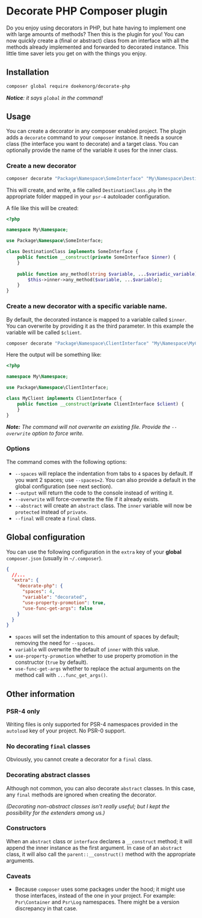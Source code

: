 # Decorate PHP Composer plugin

Do you enjoy using decorators in PHP, but hate having to implement one with large amounts of methods? Then this is the
plugin for you! You can now quickly create a (final or abstract) class from an interface with all the methods already
implemented and forwarded to decorated instance. This little time saver lets you get on with the things you enjoy.

## Installation

```bash
composer global require doekenorg/decorate-php
```

*__Notice__: it says `global` in the command!*

## Usage

You can create a decorator in any composer enabled project. The plugin adds a `decorate` command to your `composer`
instance. It needs a source class (the interface you want to decorate) and a target class. You can optionally provide
the name of the variable it uses for the inner class.

### Create a new decorator

```bash
composer decorate "Package\Namespace\SomeInterface" "My\Namespace\DestinationClass"
```

This will create, and write, a file called `DestinationClass.php` in the appropriate folder mapped in your `psr-4`
autoloader configuration.

A file like this will be created:

```php
<?php

namespace My\Namespace;

use Package\Namespace\SomeInterface;

class DestinationClass implements SomeInterface {
    public function __construct(private SomeInterface $inner) {
    }
    
    public function any_method(string $variable, ...$variadic_variable): void {
        $this->inner->any_method($variable, ...$variable);
    }
}
```

### Create a new decorator with a specific variable name.

By default, the decorated instance is mapped to a variable called `$inner`. You can overwrite by providing it as the
third parameter. In this example the variable will be called `$client`.

```bash
composer decorate "Package\Namespace\ClientInterface" "My\Namespace\MyClient" "client"
```

Here the output will be something like:

```php
<?php

namespace My\Namespace;

use Package\Namespace\ClientInterface;

class MyClient implements ClientInterface {
    public function __construct(private ClientInterface $client) {
    }
}
```

*__Note:__ The command will not overwrite an existing file. Provide the `--overwrite` option to force write.*

### Options

The command comes with the following options:

- `--spaces` will replace the indentation from tabs to `4` spaces by default. If you want 2 spaces; use `--spaces=2`.
  You can also provide a default in the global configuration (see next section).
- `--output` will return the code to the console instead of writing it.
- `--overwrite` will force-overwrite the file if it already exists.
- `--abstract` will create an `abstract` class. The `inner` variable will now be `protected` instead of `private`.
- `--final` will create a `final` class.

## Global configuration

You can use the following configuration in the `extra` key of your __global__ `composer.json` (usually
in `~/.composer`).

```json
{
  //...
  "extra": {
    "decorate-php": {
      "spaces": 4,
      "variable": "decorated",
      "use-property-promotion": true,
      "use-func-get-args": false
    }
  }
}
```

- `spaces` will set the indentation to this amount of spaces by default; removing the need for `--spaces`.
- `variable` will overwrite the default of `inner` with this value.
- `use-property-promotion` whether to use property promotion in the constructor (`true` by default).
- `use-func-get-args` whether to replace the actual arguments on the method call with `...func_get_args()`.

## Other information

### PSR-4 only

Writing files is only supported for PSR-4 namespaces provided in the `autoload` key of your project. No PSR-0 support.

### No decorating `final` classes

Obviously, you cannot create a decorator for a `final` class.

### Decorating abstract classes

Although not common, you can also decorate `abstract` classes. In this case, any `final` methods are ignored when
creating the decorator.

*(Decorating non-abstract classes isn't really useful; but I kept the possibility for the _extenders_ among us.)*

### Constructors

When an `abstract` class or `interface` declares a `__construct` method; it will append the inner instance as the first
argument. In case of an `abstract` class, it will also call the `parent::__construct()` method with the appropriate
arguments.

### Caveats

- Because `composer` uses some packages under the hood; it might use those interfaces, instead of the one in your
  project. For example: `Psr\Container` and `Psr\Log` namespaces. There might be a version discrepancy in that case.
